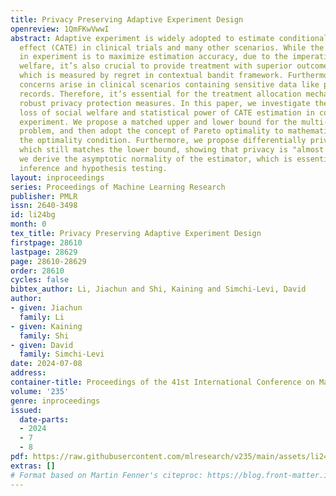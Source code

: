 ```yaml
---
title: Privacy Preserving Adaptive Experiment Design
openreview: 1QmFKwVwwI
abstract: Adaptive experiment is widely adopted to estimate conditional average treatment
  effect (CATE) in clinical trials and many other scenarios. While the primary goal
  in experiment is to maximize estimation accuracy, due to the imperative of social
  welfare, it’s also crucial to provide treatment with superior outcomes to patients,
  which is measured by regret in contextual bandit framework. Furthermore, privacy
  concerns arise in clinical scenarios containing sensitive data like patients health
  records. Therefore, it’s essential for the treatment allocation mechanism to incorporate
  robust privacy protection measures. In this paper, we investigate the tradeoff between
  loss of social welfare and statistical power of CATE estimation in contextual bandit
  experiment. We propose a matched upper and lower bound for the multi-objective optimization
  problem, and then adopt the concept of Pareto optimality to mathematically characterize
  the optimality condition. Furthermore, we propose differentially private algorithms
  which still matches the lower bound, showing that privacy is "almost free". Additionally,
  we derive the asymptotic normality of the estimator, which is essential in statistical
  inference and hypothesis testing.
layout: inproceedings
series: Proceedings of Machine Learning Research
publisher: PMLR
issn: 2640-3498
id: li24bg
month: 0
tex_title: Privacy Preserving Adaptive Experiment Design
firstpage: 28610
lastpage: 28629
page: 28610-28629
order: 28610
cycles: false
bibtex_author: Li, Jiachun and Shi, Kaining and Simchi-Levi, David
author:
- given: Jiachun
  family: Li
- given: Kaining
  family: Shi
- given: David
  family: Simchi-Levi
date: 2024-07-08
address:
container-title: Proceedings of the 41st International Conference on Machine Learning
volume: '235'
genre: inproceedings
issued:
  date-parts:
  - 2024
  - 7
  - 8
pdf: https://raw.githubusercontent.com/mlresearch/v235/main/assets/li24bg/li24bg.pdf
extras: []
# Format based on Martin Fenner's citeproc: https://blog.front-matter.io/posts/citeproc-yaml-for-bibliographies/
---
```

